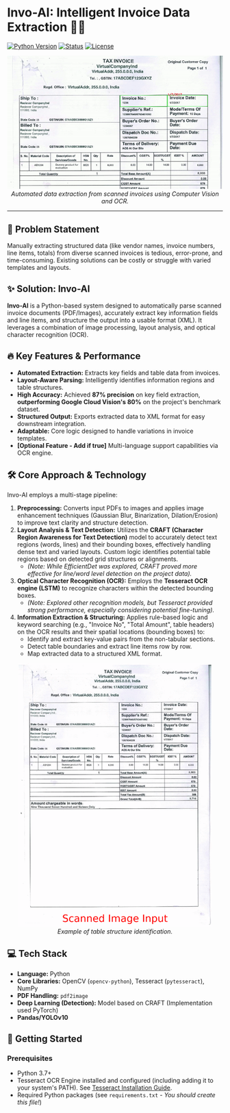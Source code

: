 # Invo-AI: Intelligent Invoice Data Extraction 📄🤖

[![Python Version](https://img.shields.io/badge/Python-3.7%2B-blue.svg)](https://python.org)
[![Status](https://img.shields.io/badge/Status-Archived/Completed-lightgrey.svg)]() <!-- Or Active if you maintain it -->
[![License](https://img.shields.io/badge/License-Apache2.0-green.svg)](LICENSE) <!-- Add a LICENSE file if applicable -->

<p align="center">
  <img src="./Results/OCR_Text_Parsing.gif" alt="Invo-AI Demo GIF" width="600"/>
  <br/>
  <em>Automated data extraction from scanned invoices using Computer Vision and OCR.</em>
</p>

---

## 🎯 Problem Statement

Manually extracting structured data (like vendor names, invoice numbers, line items, totals) from diverse scanned invoices is tedious, error-prone, and time-consuming. Existing solutions can be costly or struggle with varied templates and layouts.

## ✨ Solution: Invo-AI

**Invo-AI** is a Python-based system designed to automatically parse scanned invoice documents (PDF/Images), accurately extract key information fields and line items, and structure the output into a usable format (XML). It leverages a combination of image processing, layout analysis, and optical character recognition (OCR).

## 🔥 Key Features & Performance

*   **Automated Extraction:** Extracts key fields and table data from invoices.
*   **Layout-Aware Parsing:** Intelligently identifies information regions and table structures.
*   **High Accuracy:** Achieved **87% precision** on key field extraction, **outperforming Google Cloud Vision's 80%** on the project's benchmark dataset.
*   **Structured Output:** Exports extracted data to XML format for easy downstream integration.
*   **Adaptable:** Core logic designed to handle variations in invoice templates.
*   **[Optional Feature - Add if true]** Multi-language support capabilities via OCR engine.

## 🛠️ Core Approach & Technology

Invo-AI employs a multi-stage pipeline:

1.  **Preprocessing:** Converts input PDFs to images and applies image enhancement techniques (Gaussian Blur, Binarization, Dilation/Erosion) to improve text clarity and structure detection.
2.  **Layout Analysis & Text Detection:** Utilizes the **CRAFT (Character Region Awareness for Text Detection)** model to accurately detect text regions (words, lines) and their bounding boxes, effectively handling dense text and varied layouts. Custom logic identifies potential table regions based on detected grid structures or alignments.
    *   *(Note: While EfficientDet was explored, CRAFT proved more effective for line/word level detection on the project data).*
3.  **Optical Character Recognition (OCR):** Employs the **Tesseract OCR engine (LSTM)** to recognize characters within the detected bounding boxes.
    *   *(Note: Explored other recognition models, but Tesseract provided strong performance, especially considering potential fine-tuning).*
4.  **Information Extraction & Structuring:** Applies rule-based logic and keyword searching (e.g., "Invoice No", "Total Amount", table headers) on the OCR results and their spatial locations (bounding boxes) to:
    *   Identify and extract key-value pairs from the non-tabular sections.
    *   Detect table boundaries and extract line items row by row.
    *   Map extracted data to a structured XML format.

<p align="center">
  <img src="./Results/Table_Detection_Algorithm_Demo.gif" alt="Table Detection Demo" width="450"/>
  <br/>
  <em>Example of table structure identification.</em>
</p>

## 💻 Tech Stack

*   **Language:** Python
*   **Core Libraries:** OpenCV (`opencv-python`), Tesseract (`pytesseract`), NumPy
*   **PDF Handling:** `pdf2image`
*   **Deep Learning (Detection):** Model based on CRAFT (Implementation used PyTorch)
*   **Pandas/YOLOv10**

## 🚀 Getting Started

### Prerequisites

*   Python 3.7+
*   Tesseract OCR Engine installed and configured (including adding it to your system's PATH). See [Tesseract Installation Guide](https://tesseract-ocr.github.io/tessdoc/Installation.html).
*   Required Python packages (see `requirements.txt` - *You should create this file!*)

